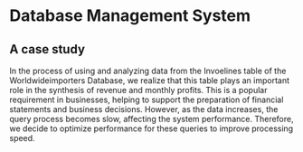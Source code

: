 # Database Management System

## A case study

In the process of using and analyzing data from the Invoelines table of the Worldwideimporters Database, we realize that this table plays an important role in the synthesis of revenue and monthly profits. This is a popular requirement in businesses, helping to support the preparation of financial statements and business decisions. However, as the data increases, the query process becomes slow, affecting the system performance. Therefore, we decide to optimize performance for these queries to improve processing speed.
